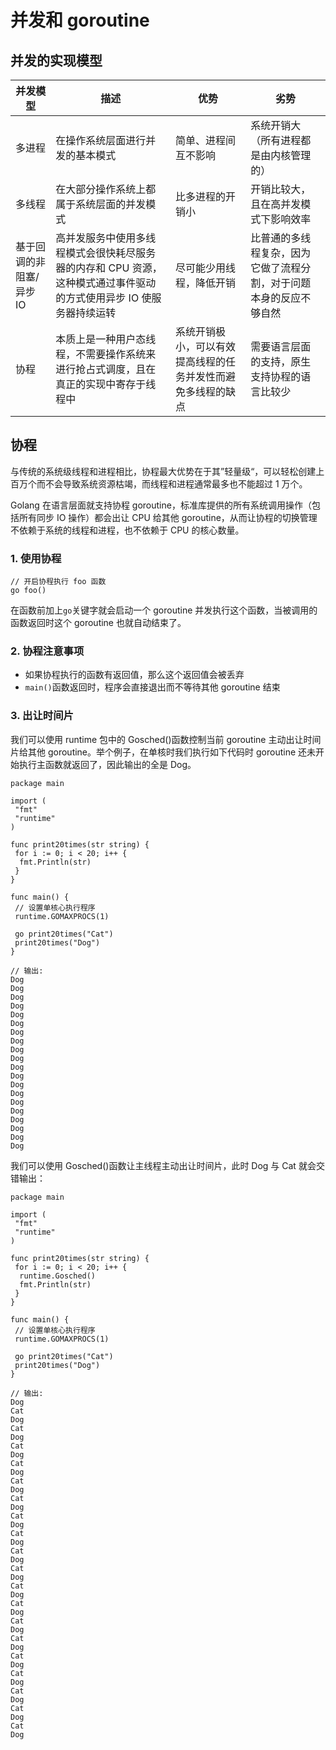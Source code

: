 # 并发和 goroutine

## 并发的实现模型

| 并发模型                | 描述                                                         | 优势                                                         | 劣势                                                         |
| ----------------------- | ------------------------------------------------------------ | ------------------------------------------------------------ | ------------------------------------------------------------ |
| 多进程                  | 在操作系统层面进行并发的基本模式                             | 简单、进程间互不影响                                         | 系统开销大（所有进程都是由内核管理的）                       |
| 多线程                  | 在大部分操作系统上都属于系统层面的并发模式                   | 比多进程的开销小                                             | 开销比较大，且在高并发模式下影响效率                         |
| 基于回调的非阻塞/异步 IO | 高并发服务中使用多线程模式会很快耗尽服务器的内存和 CPU 资源，这种模式通过事件驱动的方式使用异步 IO 使服务器持续运转 | 尽可能少用线程，降低开销                                     | 比普通的多线程复杂，因为它做了流程分割，对于问题本身的反应不够自然 |
| 协程                    | 本质上是一种用户态线程，不需要操作系统来进行抢占式调度，且在真正的实现中寄存于线程中 | 系统开销极小，可以有效提高线程的任务并发性而避免多线程的缺点 | 需要语言层面的支持，原生支持协程的语言比较少                 |

## 协程

与传统的系统级线程和进程相比，协程最大优势在于其”轻量级“，可以轻松创建上百万个而不会导致系统资源枯竭，而线程和进程通常最多也不能超过 1 万个。

Golang 在语言层面就支持协程 goroutine，标准库提供的所有系统调用操作（包括所有同步 IO 操作）都会出让 CPU 给其他 goroutine，从而让协程的切换管理不依赖于系统的线程和进程，也不依赖于 CPU 的核心数量。

### 1. 使用协程

```
// 开启协程执行 foo 函数
go foo()
```

在函数前加上`go`关键字就会启动一个 goroutine 并发执行这个函数，当被调用的函数返回时这个 goroutine 也就自动结束了。

### 2. 协程注意事项

- 如果协程执行的函数有返回值，那么这个返回值会被丢弃
- `main()`函数返回时，程序会直接退出而不等待其他 goroutine 结束

### 3. 出让时间片

我们可以使用 runtime 包中的 Gosched()函数控制当前 goroutine 主动出让时间片给其他 goroutine。举个例子，在单核时我们执行如下代码时 goroutine 还未开始执行主函数就返回了，因此输出的全是 Dog。

```
package main

import (
 "fmt"
 "runtime"
)

func print20times(str string) {
 for i := 0; i < 20; i++ {
  fmt.Println(str)
 }
}

func main() {
 // 设置单核心执行程序
 runtime.GOMAXPROCS(1)

 go print20times("Cat")
 print20times("Dog")
}

// 输出:
Dog
Dog
Dog
Dog
Dog
Dog
Dog
Dog
Dog
Dog
Dog
Dog
Dog
Dog
Dog
Dog
Dog
Dog
Dog
Dog
```

我们可以使用 Gosched()函数让主线程主动出让时间片，此时 Dog 与 Cat 就会交错输出：

```
package main

import (
 "fmt"
 "runtime"
)

func print20times(str string) {
 for i := 0; i < 20; i++ {
  runtime.Gosched()
  fmt.Println(str)
 }
}

func main() {
 // 设置单核心执行程序
 runtime.GOMAXPROCS(1)

 go print20times("Cat")
 print20times("Dog")
}

// 输出:
Dog
Cat
Dog
Cat
Dog
Cat
Dog
Cat
Dog
Cat
Dog
Cat
Dog
Cat
Dog
Cat
Dog
Cat
Dog
Cat
Dog
Cat
Dog
Cat
Dog
Cat
Dog
Cat
Dog
Cat
Dog
Cat
Dog
Cat
Dog
Cat
Dog
Cat
Dog
```
